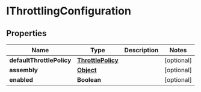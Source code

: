 
# IThrottlingConfiguration

## Properties
Name | Type | Description | Notes
------------ | ------------- | ------------- | -------------
**defaultThrottlePolicy** | [**ThrottlePolicy**](ThrottlePolicy.md) |  |  [optional]
**assembly** | [**Object**](.md) |  |  [optional]
**enabled** | **Boolean** |  |  [optional]



